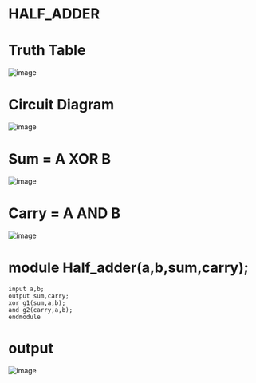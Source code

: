 # HALF_ADDER
# Truth Table
![image](https://github.com/RESMIRNAIR/HALF_ADDER/assets/154305926/fe672c28-5c6a-4355-b70f-b40bce63880d)
# Circuit Diagram
![image](https://github.com/RESMIRNAIR/HALF_ADDER/assets/154305926/5f1a79a7-73c2-4b99-a40d-afa2a20c74ac)
# Sum = A XOR B
![image](https://github.com/RESMIRNAIR/HALF_ADDER/assets/154305926/020e1531-1c11-42e5-9f27-f09ba459984d)
# Carry = A AND B
![image](https://github.com/RESMIRNAIR/HALF_ADDER/assets/154305926/988ae131-0822-4d23-941b-eaafad349a72)
# module Half_adder(a,b,sum,carry);
```
input a,b;
output sum,carry;
xor g1(sum,a,b);
and g2(carry,a,b);
endmodule
```

# output
![image](https://github.com/Sairam1034/HALF_ADDER/assets/161026996/066fa729-8b67-4dc1-af5a-5d2fc21706f3)
